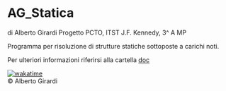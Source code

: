 # AG_Statica

di Alberto Girardi
Progetto PCTO, ITST J.F. Kennedy, 3^ A MP


Programma per risoluzione di strutture statiche sottoposte a carichi noti.

Per ulteriori informazioni riferirsi alla cartella [doc](/doc)



[![wakatime](https://wakatime.com/badge/user/018b48bf-8d51-471d-b870-e93a045be5f7/project/018de608-3129-46a9-89d2-1398e6ee8251.svg)](https://wakatime.com/badge/user/018b48bf-8d51-471d-b870-e93a045be5f7/project/018de608-3129-46a9-89d2-1398e6ee8251)\
© Alberto Girardi
